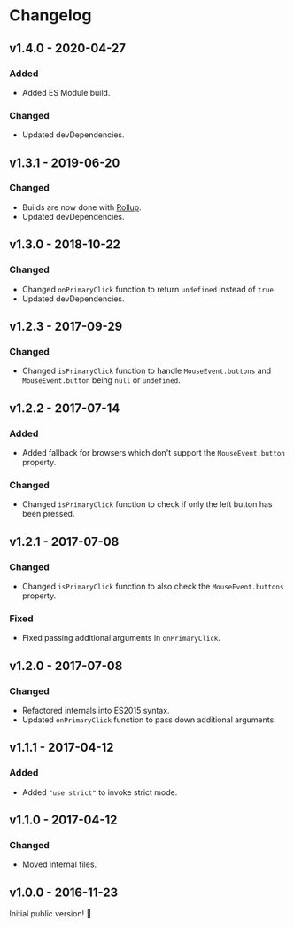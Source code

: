 # Changelog

## v1.4.0 - 2020-04-27

### Added

- Added ES Module build.

### Changed

- Updated devDependencies.

## v1.3.1 - 2019-06-20

### Changed

- Builds are now done with [Rollup](http://rollupjs.org).
- Updated devDependencies.

## v1.3.0 - 2018-10-22

### Changed

- Changed `onPrimaryClick` function to return `undefined` instead of `true`.
- Updated devDependencies.

## v1.2.3 - 2017-09-29

### Changed

- Changed `isPrimaryClick` function to handle `MouseEvent.buttons` and `MouseEvent.button` being `null` or `undefined`.

## v1.2.2 - 2017-07-14

### Added

- Added fallback for browsers which don't support the `MouseEvent.button` property.

### Changed

- Changed `isPrimaryClick` function to check if only the left button has been pressed.

## v1.2.1 - 2017-07-08

### Changed

- Changed `isPrimaryClick` function to also check the `MouseEvent.buttons` property.

### Fixed

- Fixed passing additional arguments in `onPrimaryClick`.

## v1.2.0 - 2017-07-08

### Changed

- Refactored internals into ES2015 syntax.
- Updated `onPrimaryClick` function to pass down additional arguments.

## v1.1.1 - 2017-04-12

### Added

- Added `"use strict"` to invoke strict mode.

## v1.1.0 - 2017-04-12

### Changed

- Moved internal files.

## v1.0.0 - 2016-11-23

Initial public version! :tada:
